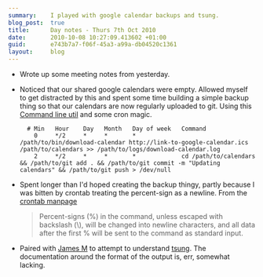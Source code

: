 ```yaml
---
summary:    I played with google calendar backups and tsung.
blog_post:  true
title:      Day notes - Thurs 7th Oct 2010
date:       2010-10-08 10:27:09.413602 +01:00
guid:       e743b7a7-f06f-45a3-a99a-db04520c1361
layout:     blog
---
```


* Wrote up some meeting notes from yesterday.

* Noticed that our shared google calendars were empty.  Allowed myself to get distracted by this and spent some time building a simple backup thing so that our calendars are now regularly uploaded to git.  Using this [Command line util](http://gist.github.com/614972) and some cron magic.

        # Min   Hour    Day   Month   Day of week   Command
          0     */2     *     *       *             /path/to/bin/download-calendar http://link-to-google-calendar.ics /path/to/calendars >> /path/to/logs/download-calendar.log
          2     */2     *     *       *             cd /path/to/calendars && /path/to/git add . && /path/to/git commit -m "Updating calendars" && /path/to/git push > /dev/null

* Spent longer than I'd hoped creating the backup thingy, partly because I was bitten by crontab treating the percent-sign as a newline.  From the [crontab manpage](http://unixhelp.ed.ac.uk/CGI/man-cgi?crontab+5)

  > Percent-signs (%) in the command, unless escaped with backslash (\\), will be changed into newline characters, and all data after the first % will be sent to the command as standard input.

* Paired with [James M](http://blog.floehopper.org/) to attempt to understand [tsung](http://tsung.erlang-projects.org/).  The documentation around the format of the output is, err, somewhat lacking.
